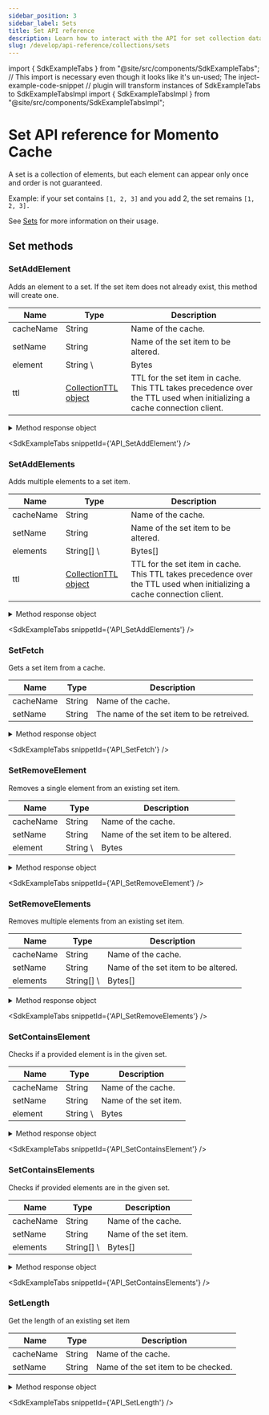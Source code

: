 ```yaml
---
sidebar_position: 3
sidebar_label: Sets
title: Set API reference
description: Learn how to interact with the API for set collection data types in Momento Cache.
slug: /develop/api-reference/collections/sets
---
```


import { SdkExampleTabs } from "@site/src/components/SdkExampleTabs";
// This import is necessary even though it looks like it's un-used; The inject-example-code-snippet // plugin will transform instances of SdkExampleTabs to SdkExampleTabsImpl import { SdkExampleTabsImpl } from "@site/src/components/SdkExampleTabsImpl";

# Set API reference for Momento Cache

A set is a collection of elements, but each element can appear only once and order is not guaranteed.

Example: if your set contains `[1, 2, 3]` and you add 2, the set remains `[1, 2, 3].`

See [Sets](./../datatypes.md#set-collections) for more information on their usage.

## Set methods

### SetAddElement
Adds an element to a set. If the set item does not already exist, this method will create one.

| Name      | Type                                        | Description                                                                                                             |
| --------- | ------------------------------------------- | ----------------------------------------------------------------------------------------------------------------------- |
| cacheName | String                                      | Name of the cache.                                                                                                      |
| setName   | String                                      | Name of the set item to be altered.                                                                                     |
| element   | String \                                   | Bytes | Element to be added by this operation.                                                                          |
| ttl       | [CollectionTTL object](./collection-ttl.md) | TTL for the set item in cache. This TTL takes precedence over the TTL used when initializing a cache connection client. |

<details>
  <summary>Method response object</summary>

* Success
* Error

See [response objects](./response-objects.md) for specific information.

</details>

<SdkExampleTabs snippetId={'API_SetAddElement'} />

### SetAddElements
Adds multiple elements to a set item.

| Name      | Type                                        | Description                                                                                                             |
| --------- | ------------------------------------------- | ----------------------------------------------------------------------------------------------------------------------- |
| cacheName | String                                      | Name of the cache.                                                                                                      |
| setName   | String                                      | Name of the set item to be altered.                                                                                     |
| elements  | String[] \                                 | Bytes[] | Elements to be added by this operation.                                                                       |
| ttl       | [CollectionTTL object](./collection-ttl.md) | TTL for the set item in cache. This TTL takes precedence over the TTL used when initializing a cache connection client. |

<details>
  <summary>Method response object</summary>

* Success
* Error

See [response objects](./response-objects.md) for specific information.

</details>

<SdkExampleTabs snippetId={'API_SetAddElements'} />

### SetFetch

Gets a set item from a cache.

| Name      | Type   | Description                               |
| --------- | ------ | ----------------------------------------- |
| cacheName | String | Name of the cache.                        |
| setName   | String | The name of the set item to be retreived. |

<details>
  <summary>Method response object</summary>

The response object for SetFetch returns three possible options, a cache hit, miss, or an error.

* Hit
    * valueSetBytes(): Bytes[]
    * valueSetString(): String[]
    * toString(): String
* Miss
* Error

See [response objects](./response-objects.md) for specific information.

</details>

<SdkExampleTabs snippetId={'API_SetFetch'} />

### SetRemoveElement
Removes a single element from an existing set item.

| Name      | Type      | Description                                      |
| --------- | --------- | ------------------------------------------------ |
| cacheName | String    | Name of the cache.                               |
| setName   | String    | Name of the set item to be altered.              |
| element   | String \ | Bytes | Element to be removed by this operation. |

<details>
  <summary>Method response object</summary>

* Success
* Error

See [response objects](./response-objects.md) for specific information.

</details>

<SdkExampleTabs snippetId={'API_SetRemoveElement'} />

### SetRemoveElements
Removes multiple elements from an existing set item.

| Name      | Type        | Description                                         |
| --------- | ----------- | --------------------------------------------------- |
| cacheName | String      | Name of the cache.                                  |
| setName   | String      | Name of the set item to be altered.                 |
| elements  | String[] \ | Bytes[] | Elements to be removed by this operation. |

<details>
  <summary>Method response object</summary>

* Success
* Error

See [response objects](./response-objects.md) for specific information.

</details>

<SdkExampleTabs snippetId={'API_SetRemoveElements'} />

### SetContainsElement
Checks if a provided element is in the given set.

| Name      | Type      | Description                                                        |
| --------- | --------- | ------------------------------------------------------------------ |
| cacheName | String    | Name of the cache.                                                 |
| setName   | String    | Name of the set item.                                              |
| element   | String \ | Bytes                 | Name of the element to check existence of. |

<details>
  <summary>Method response object</summary>

The response object for SetContainsElement returns three possible options, a cache hit, miss, or an error.

* Hit
  * containsElement(): bool
* Miss
* Error

See [response objects](./response-objects.md) for specific information.

</details>

<SdkExampleTabs snippetId={'API_SetContainsElement'} />

### SetContainsElements
Checks if provided elements are in the given set.

| Name      | Type        | Description                                                                         |
| --------- | ----------- | ----------------------------------------------------------------------------------- |
| cacheName | String      | Name of the cache.                                                                  |
| setName   | String      | Name of the set item.                                                               |
| elements  | String[] \ | Bytes[]                             | Array of element names to check existence of. |

<details>
  <summary>Method response object</summary>

The response object for SetContainsElements returns three possible options, a cache hit, miss, or an error.

* Hit
  * containsElements(): bool[]
* Miss
* Error

See [response objects](./response-objects.md) for specific information.

</details>

<SdkExampleTabs snippetId={'API_SetContainsElements'} />

### SetLength
Get the length of an existing set item

| Name      | Type   | Description                         |
| --------- | ------ | ----------------------------------- |
| cacheName | String | Name of the cache.                  |
| setName   | String | Name of the set item to be checked. |

<details>
  <summary>Method response object</summary>

* Hit
  * `length()`: Number
* Miss
* Error

See [response objects](./response-objects.md) for specific information.

</details>

<SdkExampleTabs snippetId={'API_SetLength'} />
